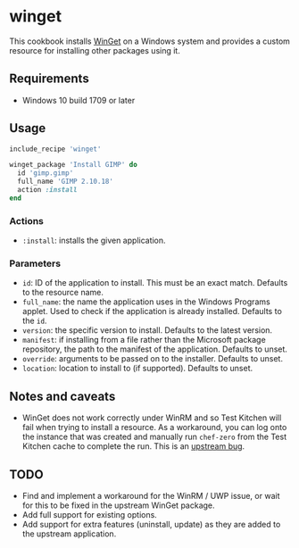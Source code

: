 # winget

This cookbook installs [WinGet](https://github.com/microsoft/winget-cli) on a
Windows system and provides a custom resource for installing other packages
using it.

## Requirements

-   Windows 10 build 1709 or later

## Usage

```ruby
include_recipe 'winget'

winget_package 'Install GIMP' do
  id 'gimp.gimp'
  full_name 'GIMP 2.10.18'
  action :install
end
```

### Actions

-   `:install`: installs the given application.

### Parameters

-   `id`: ID of the application to install. This must be an exact match.
    Defaults to the resource name.
-   `full_name`: the name the application uses in the Windows Programs applet.
    Used to check if the application is already installed. Defaults to the
    `id`.
-   `version`: the specific version to install. Defaults to the latest version.
-   `manifest`: if installing from a file rather than the Microsoft package
    repository, the path to the manifest of the application. Defaults to unset.
-   `override`: arguments to be passed on to the installer. Defaults to unset.
-   `location`: location to install to (if supported). Defaults to unset.

## Notes and caveats

-   WinGet does not work correctly under WinRM and so Test Kitchen will fail
    when trying to install a resource. As a workaround, you can log onto the
    instance that was created and manually run `chef-zero` from the Test
    Kitchen cache to complete the run. This is an 
    [upstream bug](https://github.com/microsoft/winget-cli/issues/256).

## TODO

-   Find and implement a workaround for the WinRM / UWP issue, or wait for this
    to be fixed in the upstream WinGet package.
-   Add full support for existing options.
-   Add support for extra features (uninstall, update) as they are added to
    the upstream application.
